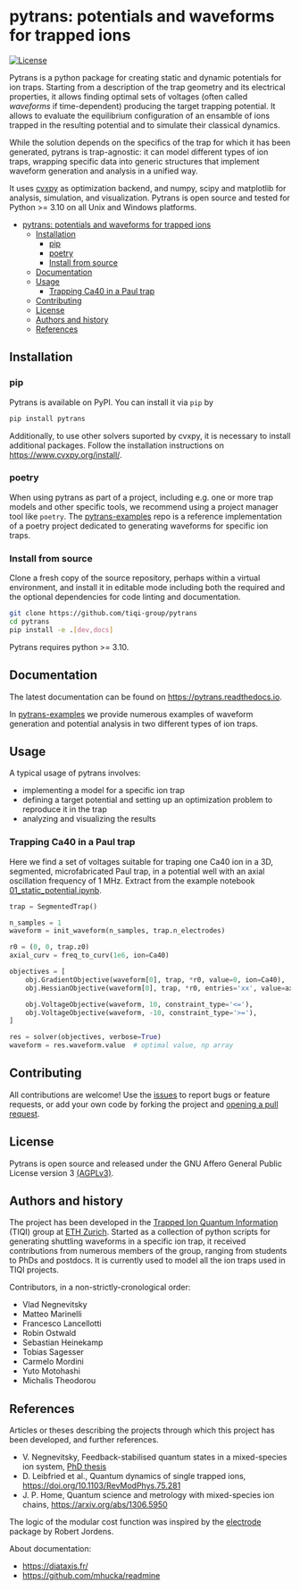 # pytrans: potentials and waveforms for trapped ions

[![License](https://img.shields.io/badge/License-AGPLv3-firebrick.svg?style=flat-square)](https://opensource.org/license/agpl-v3/)

Pytrans is a python package for creating static and dynamic potentials for ion traps. Starting from a description of the trap geometry and its electrical properties, it allows finding optimal sets of voltages (often called *waveforms* if time-dependent) producing the target trapping potential. It allows to evaluate the equilibrium configuration of an ensamble of ions trapped in the resulting potential and to simulate their classical dynamics.

While the solution depends on the specifics of the trap for which it has been generated, pytrans is trap-agnostic: it can model different types of ion traps, wrapping specific data into generic structures that implement waveform generation and analysis in a unified way.

It uses [cvxpy](https://www.cvxpy.org/index.html) as optimization backend, and numpy, scipy and matplotlib for analysis, simulation, and visualization. Pytrans is open source and tested for Python >= 3.10 on all Unix and Windows platforms.

- [pytrans: potentials and waveforms for trapped ions](#pytrans-potentials-and-waveforms-for-trapped-ions)
  - [Installation](#installation)
    - [pip](#pip)
    - [poetry](#poetry)
    - [Install from source](#install-from-source)
  - [Documentation](#documentation)
  - [Usage](#usage)
    - [Trapping Ca40 in a Paul trap](#trapping-ca40-in-a-paul-trap)
  - [Contributing](#contributing)
  - [License](#license)
  - [Authors and history](#authors-and-history)
  - [References](#references)

## Installation

### pip

Pytrans is available on PyPI. You can install it via `pip` by

```bash
pip install pytrans
```

Additionally, to use other solvers suported by cvxpy, it is necessary to install additional packages. Follow the installation instructions on <https://www.cvxpy.org/install/>.

### poetry

When using pytrans as part of a project, including e.g. one or more trap models and other specific tools, we recommend using a project manager tool like `poetry`. The [pytrans-examples](https://github.com/tiqi-group/pytrans-examples) repo is a reference implementation of a poetry project dedicated to generating waveforms for specific ion traps.

### Install from source

Clone a fresh copy of the source repository, perhaps within a virtual environment, and install it in editable mode including both the required and the optional dependencies for code linting and documentation.

```bash
git clone https://github.com/tiqi-group/pytrans
cd pytrans
pip install -e .[dev,docs]
```

Pytrans requires python >= 3.10.

## Documentation

The latest documentation can be found on <https://pytrans.readthedocs.io>.

In [pytrans-examples](https://github.com/tiqi-group/pytrans-examples/tree/main/examples) we provide numerous examples of waveform generation and potential analysis in two different types of ion traps.

## Usage

A typical usage of pytrans involves:

- implementing a model for a specific ion trap
- defining a target potential and setting up an optimization problem to reproduce it in the trap
- analyzing and visualizing the results
  
### Trapping Ca40 in a Paul trap

Here we find a set of voltages suitable for traping one Ca40 ion in a 3D, segmented, microfabricated Paul trap, in a potential well with an axial oscillation frequency of 1 MHz. Extract from the example notebook [01_static_potential.ipynb](https://github.com/tiqi-group/pytrans-examples/tree/main/examples/01_static_potential.ipynb).

```python
trap = SegmentedTrap()

n_samples = 1
waveform = init_waveform(n_samples, trap.n_electrodes)

r0 = (0, 0, trap.z0)
axial_curv = freq_to_curv(1e6, ion=Ca40)

objectives = [
    obj.GradientObjective(waveform[0], trap, *r0, value=0, ion=Ca40),
    obj.HessianObjective(waveform[0], trap, *r0, entries='xx', value=axial_curv, ion=Ca40),

    obj.VoltageObjective(waveform, 10, constraint_type='<='),
    obj.VoltageObjective(waveform, -10, constraint_type='>='),
]

res = solver(objectives, verbose=True)
waveform = res.waveform.value  # optimal value, np array
```

## Contributing

All contributions are welcome! Use the [issues](https://docs.github.com/en/issues/tracking-your-work-with-issues/about-issues) to report bugs or feature requests, or add your own code by forking the project and [opening a pull request](https://docs.github.com/en/get-started/quickstart/contributing-to-projects).

## License

Pytrans is open source and released under the GNU Affero General Public License version 3 [(AGPLv3)](https://opensource.org/license/agpl-v3/).

## Authors and history

The project has been developed in the [Trapped Ion Quantum Information](https://tiqi.ethz.ch/) (TIQI) group at [ETH Zurich](https://ethz.ch/). Started as a collection of python scripts for generating shuttling waveforms in a specific ion trap, it received contributions from numerous members of the group, ranging from students to PhDs and postdocs. It is currently used to model all the ion traps used in TIQI projects.

Contributors, in a non-strictly-cronological order:

- Vlad Negnevitsky
- Matteo Marinelli
- Francesco Lancellotti
- Robin Ostwald
- Sebastian Heinekamp
- Tobias Sagesser
- Carmelo Mordini
- Yuto Motohashi
- Michalis Theodorou

## References

Articles or theses describing the projects through which this project has been developed, and further references.

- V. Negnevitsky, Feedback-stabilised quantum states in a mixed-species ion system, [PhD thesis](https://www.research-collection.ethz.ch/handle/20.500.11850/295923)
- D. Leibfried et al., Quantum dynamics of single trapped ions, <https://doi.org/10.1103/RevModPhys.75.281>
- J. P. Home, Quantum science and metrology with mixed-species ion chains, <https://arxiv.org/abs/1306.5950>

The logic of the modular cost function was inspired by the [electrode](https://github.com/nist-ionstorage/electrode) package by Robert Jordens.

About documentation:

- <https://diataxis.fr/>
- <https://github.com/mhucka/readmine>
